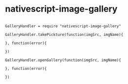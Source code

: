 # nativescript-image-gallery


```

GalleryHandler = require "nativescript-image-gallery"

GalleryHandler.takePickture(function(imgSrc, imgName){

}, function(error){

})

GalleryHandler.openGallery(function(imgSrc, imgName){

}, function(error){

})

```
